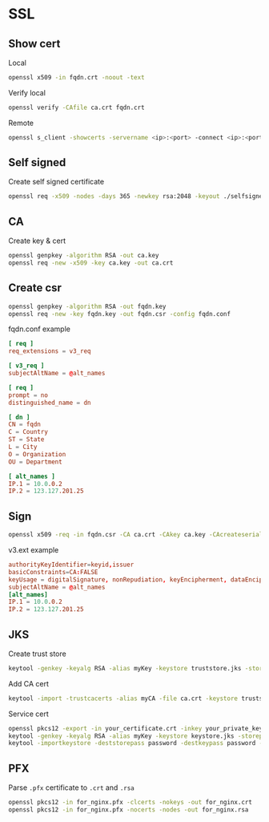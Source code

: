 # SSL

## Show cert

Local

```bash
openssl x509 -in fqdn.crt -noout -text
```

Verify local

```bash
openssl verify -CAfile ca.crt fqdn.crt

```

Remote

```bash
openssl s_client -showcerts -servername <ip>:<port> -connect <ip>:<port>
```

## Self signed

Create self signed certificate

```bash
openssl req -x509 -nodes -days 365 -newkey rsa:2048 -keyout ./selfsigned.key -out ./selfsigned.crt
```

## CA

Create key & cert

```bash
openssl genpkey -algorithm RSA -out ca.key
openssl req -new -x509 -key ca.key -out ca.crt
```

## Create csr

```bash
openssl genpkey -algorithm RSA -out fqdn.key
openssl req -new -key fqdn.key -out fqdn.csr -config fqdn.conf
```

fqdn.conf example

```conf
[ req ]
req_extensions = v3_req

[ v3_req ]
subjectAltName = @alt_names

[ req ]
prompt = no
distinguished_name = dn

[ dn ]
CN = fqdn
C = Country
ST = State
L = City
O = Organization
OU = Department

[ alt_names ]
IP.1 = 10.0.0.2
IP.2 = 123.127.201.25
```

## Sign

```bash
openssl x509 -req -in fqdn.csr -CA ca.crt -CAkey ca.key -CAcreateserial -out fqdn.crt -days 3650 -extfile v3.ext
```

 v3.ext example

 ```conf
authorityKeyIdentifier=keyid,issuer
basicConstraints=CA:FALSE
keyUsage = digitalSignature, nonRepudiation, keyEncipherment, dataEncipherment
subjectAltName = @alt_names
[alt_names]
IP.1 = 10.0.0.2
IP.2 = 123.127.201.25
 ```

## JKS

Create trust store

```bash
keytool -genkey -keyalg RSA -alias myKey -keystore truststore.jks -storepass password
```

Add CA cert

```bash
keytool -import -trustcacerts -alias myCA -file ca.crt -keystore truststore.jks -storepass password
```

Service cert

```bash
openssl pkcs12 -export -in your_certificate.crt -inkey your_private_key.key -out certificate.p12 -name "my_certificate_alias"
keytool -genkey -keyalg RSA -alias myKey -keystore keystore.jks -storepass password
keytool -importkeystore -deststorepass password -destkeypass password -destkeystore keystore.jks -srckeystore certificate.p12 -srcstoretype PKCS12 -srcstorepass password -alias "my_certificate_alias"
```

## PFX

Parse `.pfx` certificate to `.crt` and `.rsa`

```bash
openssl pkcs12 -in for_nginx.pfx -clcerts -nokeys -out for_nginx.crt
openssl pkcs12 -in for_nginx.pfx -nocerts -nodes -out for_nginx.rsa
```
